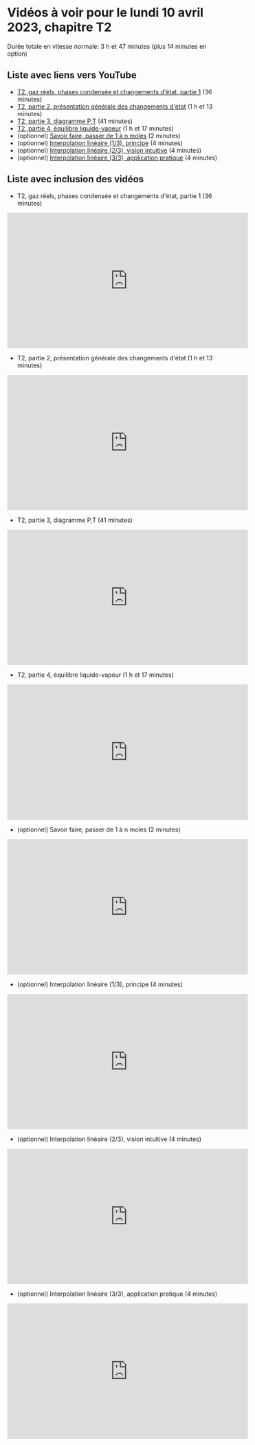 
# Vidéos à voir pour le lundi 10 avril 2023, chapitre T2

Durée totale en vitesse normale: 3 h et 47 minutes (plus 14 minutes en option)

## Liste avec liens vers YouTube

*  [T2, gaz réels, phases condensée et changements d'état, partie 1](https://youtu.be/ijNMe-uezY4) (36 minutes)
*  [T2, partie 2, présentation générale des changements d'état](https://youtu.be/CuhtpmLiEeE) (1 h et 13 minutes)
*  [T2, partie 3, diagramme P,T](https://youtu.be/1ALJnYm5ZHM) (41 minutes)
*  [T2, partie 4, équilibre liquide-vapeur](https://youtu.be/HH0Fcz-rouY) (1 h et 17 minutes)
* (optionnel) [Savoir faire, passer de 1 à n moles](https://youtu.be/eoyVSGgZaAk) (2 minutes)
* (optionnel) [Interpolation linéaire (1/3), principe](https://youtu.be/xhCcHVWayjA) (4 minutes)
* (optionnel) [Interpolation linéaire (2/3), vision intuitive](https://youtu.be/S3VTX_4CyQ8) (4 minutes)
* (optionnel) [Interpolation linéaire (3/3), application pratique](https://youtu.be/Bgi1SMRQ2vA) (4 minutes)

## Liste avec inclusion des vidéos

*  T2, gaz réels, phases condensée et changements d'état, partie 1 (36 minutes)

 <div style="text-align:center">
<iframe width="560" height="315" src="https://www.youtube.com/embed/ijNMe-uezY4" title="YouTube video player" frameborder="0" allow="accelerometer; autoplay; clipboard-write; encrypted-media; gyroscope; picture-in-picture" allowfullscreen></iframe>
</div>
 

*  T2, partie 2, présentation générale des changements d'état (1 h et 13 minutes)

 <div style="text-align:center">
<iframe width="560" height="315" src="https://www.youtube.com/embed/CuhtpmLiEeE" title="YouTube video player" frameborder="0" allow="accelerometer; autoplay; clipboard-write; encrypted-media; gyroscope; picture-in-picture" allowfullscreen></iframe>
</div>
 

*  T2, partie 3, diagramme P,T (41 minutes)

 <div style="text-align:center">
<iframe width="560" height="315" src="https://www.youtube.com/embed/1ALJnYm5ZHM" title="YouTube video player" frameborder="0" allow="accelerometer; autoplay; clipboard-write; encrypted-media; gyroscope; picture-in-picture" allowfullscreen></iframe>
</div>
 

*  T2, partie 4, équilibre liquide-vapeur (1 h et 17 minutes)

 <div style="text-align:center">
<iframe width="560" height="315" src="https://www.youtube.com/embed/HH0Fcz-rouY" title="YouTube video player" frameborder="0" allow="accelerometer; autoplay; clipboard-write; encrypted-media; gyroscope; picture-in-picture" allowfullscreen></iframe>
</div>
 

* (optionnel) Savoir faire, passer de 1 à n moles (2 minutes)

 <div style="text-align:center">
<iframe width="560" height="315" src="https://www.youtube.com/embed/eoyVSGgZaAk" title="YouTube video player" frameborder="0" allow="accelerometer; autoplay; clipboard-write; encrypted-media; gyroscope; picture-in-picture" allowfullscreen></iframe>
</div>
 

* (optionnel) Interpolation linéaire (1/3), principe (4 minutes)

 <div style="text-align:center">
<iframe width="560" height="315" src="https://www.youtube.com/embed/xhCcHVWayjA" title="YouTube video player" frameborder="0" allow="accelerometer; autoplay; clipboard-write; encrypted-media; gyroscope; picture-in-picture" allowfullscreen></iframe>
</div>
 

* (optionnel) Interpolation linéaire (2/3), vision intuitive (4 minutes)

 <div style="text-align:center">
<iframe width="560" height="315" src="https://www.youtube.com/embed/S3VTX_4CyQ8" title="YouTube video player" frameborder="0" allow="accelerometer; autoplay; clipboard-write; encrypted-media; gyroscope; picture-in-picture" allowfullscreen></iframe>
</div>
 

* (optionnel) Interpolation linéaire (3/3), application pratique (4 minutes)

 <div style="text-align:center">
<iframe width="560" height="315" src="https://www.youtube.com/embed/Bgi1SMRQ2vA" title="YouTube video player" frameborder="0" allow="accelerometer; autoplay; clipboard-write; encrypted-media; gyroscope; picture-in-picture" allowfullscreen></iframe>
</div>
 

